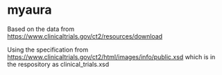 # myaura

Based on the data from https://www.clinicaltrials.gov/ct2/resources/download

Using the specification from https://www.clinicaltrials.gov/ct2/html/images/info/public.xsd which is in the respository as clinical_trials.xsd
